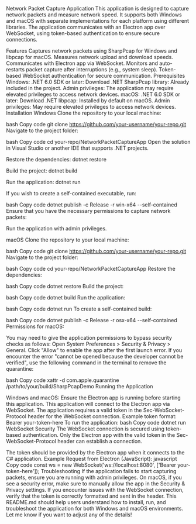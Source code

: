 Network Packet Capture Application
This application is designed to capture network packets and measure network speed. It supports both Windows and macOS with separate implementations for each platform using different libraries. The application communicates with an Electron app over WebSocket, using token-based authentication to ensure secure connections.

Features
Captures network packets using SharpPcap for Windows and libpcap for macOS.
Measures network upload and download speeds.
Communicates with Electron app via WebSocket.
Monitors and auto-restarts packet capture after interruptions (e.g., system sleep).
Token-based WebSocket authentication for secure communication.
Prerequisites
Windows:
.NET 6.0 SDK or later: Download .NET
SharpPcap library: Already included in the project.
Admin privileges: The application may require elevated privileges to access network devices.
macOS:
.NET 6.0 SDK or later: Download .NET
libpcap: Installed by default on macOS.
Admin privileges: May require elevated privileges to access network devices.
Installation
Windows
Clone the repository to your local machine:

bash
Copy code
git clone https://github.com/your-username/your-repo.git
Navigate to the project folder:

bash
Copy code
cd your-repo/NetworkPacketCaptureApp
Open the solution in Visual Studio or another IDE that supports .NET projects.

Restore the dependencies:
dotnet restore

Build the project:
dotnet build


Run the application:
dotnet run

If you wish to create a self-contained executable, run:

bash
Copy code
dotnet publish -c Release -r win-x64 --self-contained
Ensure that you have the necessary permissions to capture network packets:

Run the application with admin privileges.

macOS
Clone the repository to your local machine:

bash
Copy code
git clone https://github.com/your-username/your-repo.git
Navigate to the project folder:

bash
Copy code
cd your-repo/NetworkPacketCaptureApp
Restore the dependencies:

bash
Copy code
dotnet restore
Build the project:

bash
Copy code
dotnet build
Run the application:

bash
Copy code
dotnet run
To create a self-contained build:

bash
Copy code
dotnet publish -c Release -r osx-x64 --self-contained
Permissions for macOS:

You may need to give the application permissions to bypass security checks as follows:
Open System Preferences > Security & Privacy > General.
Click "Allow" to enable the app after the first launch error.
If you encounter the error "cannot be opened because the developer cannot be verified", use the following command in the terminal to remove the quarantine:

bash
Copy code
xattr -d com.apple.quarantine /path/to/your/build/SharpPcapDemo
Running the Application

Windows and macOS:
Ensure the Electron app is running before starting this application.
This application will connect to the Electron app via WebSocket.
The application requires a valid token in the Sec-WebSocket-Protocol header for the WebSocket connection.
Example token format: Bearer your-token-here
To run the application:
bash
Copy code
dotnet run
WebSocket Security
The WebSocket connection is secured using token-based authentication. Only the Electron app with the valid token in the Sec-WebSocket-Protocol header can establish a connection.

The token should be provided by the Electron app when it connects to the C# application.
Example Request from Electron (JavaScript):
javascript
Copy code
const ws = new WebSocket('ws://localhost:8080', ['Bearer your-token-here']);
Troubleshooting
If the application fails to start capturing packets, ensure you are running with admin privileges.
On macOS, if you see a security error, make sure to manually allow the app in the Security & Privacy settings.
If you encounter issues with the WebSocket connection, verify that the token is correctly formatted and sent in the header.
This README.md should help users understand how to install, run, and troubleshoot the application for both Windows and macOS environments. Let me know if you want to adjust any of the details!
